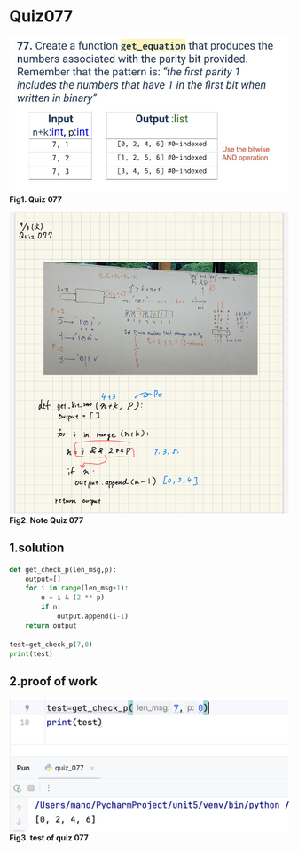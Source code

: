 # Quiz077
![quiz_077.jpg](..%2FImage%2Fqustion%2Fquiz_077.jpg)
**Fig1. Quiz 077**

![quiz_077.jpeg](..%2FImage%2Fnote%2Fquiz_077.jpeg)
**Fig2. Note Quiz 077**

## 1.solution
```.py
def get_check_p(len_msg,p):
    output=[]
    for i in range(len_msg+1):
        n = i & (2 ** p)
        if n:
            output.append(i-1)
    return output

test=get_check_p(7,0)
print(test)
```

## 2.proof of work
![quiz_077.png](..%2FImage%2Fevidence%2Fquiz_077.png)
**Fig3. test of quiz 077**

